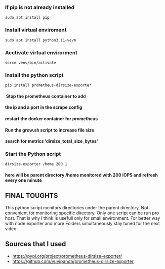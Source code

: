 ### If pip is not already installed
    sudo apt install pip
### Install virtual enviroment 
    sudo apt install python3.11-vevn
### Acctivate virtual envirorment
    sorce venv/bin/activate
### Install the python script
    pip install prometheus-dirsize-exporter
####  Stop the prometheus container to add
#### the ip and a port in the scrape config
#### restart the docker container for prometheus
#### Run the grow.sh script to increase file size
#### search for metrics 'dirsize_total_size_bytes'
### Start the Python script
    dirsize-exporter /home 200 1 
#### here will be parent directory /home monitored with 200 IOPS and refresh every one minute


##     FINAL TOUGHTS     ##
This python script monitors directories under the parent directory. 
Not convenient for monitoring specific directory. Only one script can be run pro host. 
That is why I think is usefull only for small environment. 
For better way with node exporter and more Folders simultaneously stay tuned for 
the next video. 

## Sources that I used
- https://pypi.org/project/prometheus-dirsize-exporter/
- https://github.com/yuvipanda/prometheus-dirsize-exporter

